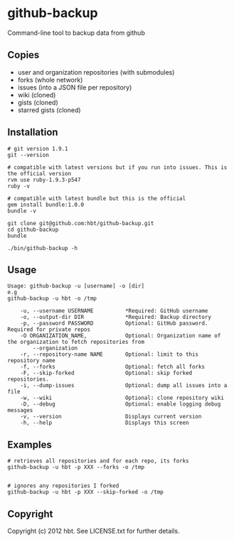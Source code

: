 # github-backup

Command-line tool to backup data from github


## Copies 

* user and organization repositories (with submodules)
* forks (whole network)
* issues (into a JSON file per repository)
* wiki (cloned)
* gists (cloned)
* starred gists (cloned)


## Installation

```
# git version 1.9.1
git --version

# compatible with latest versions but if you run into issues. This is the official version
rvm use ruby-1.9.3-p547
ruby -v

# compatible with latest bundle but this is the official 
gem install bundle:1.0.0
bundle -v 

git clone git@github.com:hbt/github-backup.git
cd github-backup
bundle

./bin/github-backup -h

```


## Usage

```
Usage: github-backup -u [username] -o [dir]
e.g
github-backup -u hbt -o /tmp 

    -u, --username USERNAME          *Required: GitHub username
    -o, --output-dir DIR             *Required: Backup directory
    -p, --password PASSWORD          Optional: GitHub password. Required for private repos
    -O ORGANIZATION_NAME,            Optional: Organization name of the organization to fetch repositories from
        --organization
    -r, --repository-name NAME       Optional: limit to this repository name
    -f, --forks                      Optional: fetch all forks
    -F, --skip-forked                Optional: skip forked repositories.
    -i, --dump-issues                Optional: dump all issues into a file
    -w, --wiki                       Optional: clone repository wiki
    -D, --debug                      Optional: enable logging debug messages
    -v, --version                    Displays current version 
    -h, --help                       Displays this screen

```

## Examples

```
# retrieves all repositories and for each repo, its forks
github-backup -u hbt -p XXX --forks -o /tmp


# ignores any repositories I forked
github-backup -u hbt -p XXX --skip-forked -o /tmp

```

## Copyright

Copyright (c) 2012 hbt. See LICENSE.txt for
further details.

